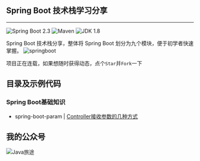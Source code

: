 ## Spring Boot 技术栈学习分享
---
![Spring Boot 2.3](https://img.shields.io/badge/Spring%20Boot-2.0-brightgreen.svg)
![Maven](https://img.shields.io/badge/Maven-3.5.0-yellowgreen.svg)
![JDK 1.8](https://img.shields.io/badge/JDK-1.8-brightgreen.svg)

Spring Boot 技术栈分享，整体将 Spring Boot 划分为九个模块，便于初学者快速掌握。
![springboot](https://mmbiz.qpic.cn/mmbiz_png/lgiaG5BicLkVfF1BjN5R1wZR3oCnkESSrF9zcLEYcrm6sv2dHshctmIQNHVbrEn2y9aVGDWSia73pDWkFEiafw27NQ/640?wx_fmt=png&tp=webp&wxfrom=5&wx_lazy=1&wx_co=1)

项目正在连载，如果想随时获得动态，点个`Star`并`Fork`一下

## 目录及示例代码
### Spring Boot基础知识

- spring-boot-param | [Controller接收参数的几种方式](https://mp.weixin.qq.com/s?__biz=MzU5NjA3MjQ5MA==&mid=2247485550&idx=1&sn=c31e0abcb60df82ebf74fae16fbb5ab1&chksm=fe69092bc91e803dd1dd146b9b61a7f550f70bc5a4009027016f9bc5d2ad2f856f53f641a888&token=1386421669&lang=zh_CN#rd)

## 我的公众号
![Java旅途](https://mmbiz.qpic.cn/mmbiz_jpg/lgiaG5BicLkVcKMN0RgiaqvZe5qAHCoibm3v3f9aLDic7JK26R25pGic6RZOicOXyvfKRNdwGrtc2nTGkc1iaI7HGGbrWQ/640?wx_fmt=jpeg&tp=webp&wxfrom=5&wx_lazy=1&wx_co=1)